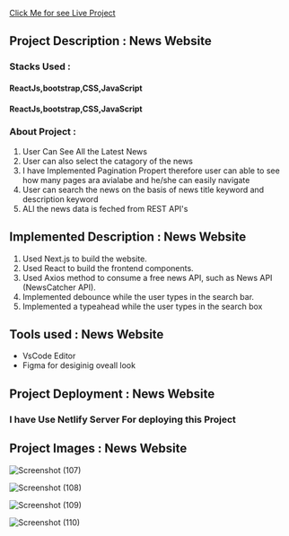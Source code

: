 [Click Me for see Live Project](https://harsh-news-express.netlify.app/world)
<h2>Project Description : News Website</h2>
<h3>Stacks Used :</h3>
<h4>ReactJs,bootstrap,CSS,JavaScript</h4>
<h4>ReactJs,bootstrap,CSS,JavaScript</h4>
<h3>About Project :</h3>
<ol>
  <li>User Can See All the Latest News</li>
  <li>User can also select the catagory of the news</li>
  <li>I have Implemented Pagination Propert therefore user can able to see how many pages ara avialabe and he/she can easily navigate</li>
  <li>User can search the news on the basis of news title keyword and description keyword</li>
  <li>ALl the news data is feched from REST API's</li>
</ol>
<h2>Implemented Description : News Website</h2>
<ol>
  <li>Used Next.js to build the website.</li>
  <li>Used React to build the frontend components.</li>
  <li>Used Axios method to consume a free news API, such as News API (NewsCatcher API).</li>
  <li>Implemented debounce while the user types in the search bar.</li>
  <li>Implemented a typeahead while the user types in the search box</li>
</ol>

<h2>Tools used : News Website</h2>
<ul>
  <li>VsCode Editor</li>
  <li>Figma for desiginig oveall look</li>
</ul>

<h2>Project Deployment : News Website</h2>
<h3>I have Use Netlify Server For deploying this Project</h3>

<h2>Project Images : News Website</h2>

![Screenshot (107)](https://user-images.githubusercontent.com/78653464/227028105-ff927b98-f020-45e2-90ae-6707533c19b4.png)

![Screenshot (108)](https://user-images.githubusercontent.com/78653464/227028136-646cd285-69e1-40c2-9d70-7e5300151d00.png)

![Screenshot (109)](https://user-images.githubusercontent.com/78653464/227028164-7c97b779-8cc1-4992-86e2-d4a589c2ca72.png)

![Screenshot (110)](https://user-images.githubusercontent.com/78653464/227028183-809305f5-346e-435d-bf12-7c1a72e7dbf6.png)

